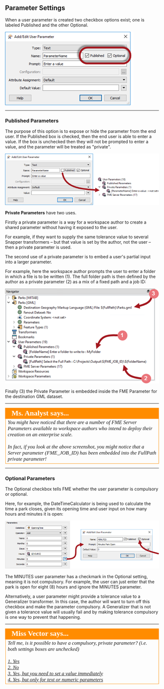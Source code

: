 ## Parameter Settings ##

When a user parameter is created two checkbox options exist; one is labeled Published and the other Optional.

![](./Images/Img4.032.ParameterSettings.png)

---

### Published Parameters ###
The purpose of this option is to expose or hide the parameter from the end user. If the Published box is checked, then the end user is able to enter a value. If the box is unchecked then they will not be prompted to enter a value, and the parameter will be treated as "private".

![](./Images/Img4.033.MakingAPrivateParameter.png)

**Private Parameters** have two uses. 

Firstly a private parameter is a way for a workspace author to create a shared parameter without having it exposed to the user.

For example, if they want to supply the same tolerance value to several Snapper transformers – but that value is set by the author, not the user – then a private parameter is used. 

The second use of a private parameter is to embed a user's partial input into a larger parameter.

For example, here the workspace author prompts the user to enter a folder in which a file is to be written (1). The full folder path is then defined by the author as a private parameter (2) as a mix of a fixed path and a job ID:

![](./Images/Img4.034.EmbeddedPrivateParameter.png)

Finally (3) the Private Parameter is embedded inside the FME Parameter for the destination GML dataset.

---

<!--Person X Says Section-->

<table style="border-spacing: 0px">
<tr>
<td style="vertical-align:middle;background-color:darkorange;border: 2px solid darkorange">
<i class="fa fa-quote-left fa-lg fa-pull-left fa-fw" style="color:white;padding-right: 12px;vertical-align:text-top"></i>
<span style="color:white;font-size:x-large;font-weight: bold;font-family:serif">Ms. Analyst says...</span>
</td>
</tr>

<tr>
<td style="border: 1px solid darkorange">
<span style="font-family:serif; font-style:italic; font-size:larger">
You might have noticed that there are a number of FME Server Parameters available to workspace authors who intend to deploy their creation on an enterprise scale.
<br><br>In fact, if you look at the above screenshot, you might notice that a Server parameter (FME_JOB_ID) has been embedded into the FullPath private parameter!
</span>
</td>
</tr>
</table>

---

### Optional Parameters ###

The Optional checkbox tells FME whether the user parameter is compulsory or optional. 

Here, for example, the DateTimeCalculator is being used to calculate the time a park closes, given its opening time and user input on how many hours and minutes it is open:

![](./Images/Img4.035.NonOptionalParameter.png)

The MINUTES user parameter has a checkmark in the Optional setting, meaning it is not compulsory. For example, the user can just enter that the park is open for eight (8) hours and ignore the MINUTES parameter.

Alternatively, a user parameter might provide a tolerance value to a Generalizer transformer. In this case, the author will want to turn off this checkbox and make the parameter compulsory. A Generalizer that is not given a tolerance value will usually fail and by making tolerance compulsory is one way to prevent that happening.

---

<!--Person X Says Section-->

<table style="border-spacing: 0px">
<tr>
<td style="vertical-align:middle;background-color:darkorange;border: 2px solid darkorange">
<i class="fa fa-quote-left fa-lg fa-pull-left fa-fw" style="color:white;padding-right: 12px;vertical-align:text-top"></i>
<span style="color:white;font-size:x-large;font-weight: bold;font-family:serif">Miss Vector says...</span>
</td>
</tr>

<tr>
<td style="border: 1px solid darkorange">
<span style="font-family:serif; font-style:italic; font-size:larger">
Tell me, is it possible to have a compulsory, private parameter? (i.e. both settings boxes are unchecked)
<br><br><a href="http://52.73.3.37/fmedatastreaming/Manual/QAResponse2017.fmw?chapter=11&question=5&answer=1&DestDataset_TEXTLINE=C%3A%5CFMEOutput%5CQAResponse.html">1. Yes</a>
<br><a href="http://52.73.3.37/fmedatastreaming/Manual/QAResponse2017.fmw?chapter=11&question=5&answer=2&DestDataset_TEXTLINE=C%3A%5CFMEOutput%5CQAResponse.html">2. No</a>
<br><a href="http://52.73.3.37/fmedatastreaming/Manual/QAResponse2017.fmw?chapter=11&question=5&answer=3&DestDataset_TEXTLINE=C%3A%5CFMEOutput%5CQAResponse.html">3. Yes, but you need to set a value immediately</a>
<br><a href="http://52.73.3.37/fmedatastreaming/Manual/QAResponse2017.fmw?chapter=11&question=5&answer=4&DestDataset_TEXTLINE=C%3A%5CFMEOutput%5CQAResponse.html">4. Yes, but only for text or numeric parameters</a>
</span>
</td>
</tr>
</table>
